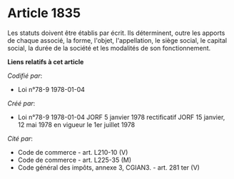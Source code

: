 # Article 1835

Les statuts doivent être établis par écrit. Ils déterminent, outre les apports de chaque associé, la forme, l'objet,
l'appellation, le siège social, le capital social, la durée de la société et les modalités de son fonctionnement.

**Liens relatifs à cet article**

_Codifié par_:

  - Loi n°78-9 1978-01-04

_Créé par_:

  - Loi n°78-9 1978-01-04 JORF 5 janvier 1978 rectificatif JORF 15 janvier, 12 mai 1978 en vigueur le 1er juillet 1978

_Cité par_:

  - Code de commerce - art. L210-10 (V)
  - Code de commerce - art. L225-35 (M)
  - Code général des impôts, annexe 3, CGIAN3. - art. 281 ter (V)

